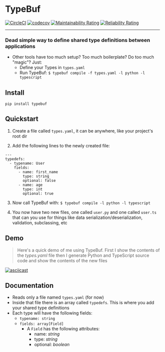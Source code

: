 # TypeBuf

[![CircleCI](https://circleci.com/gh/shanahanjrs/typebuf/tree/master.svg?style=svg)](https://circleci.com/gh/shanahanjrs/typebuf/tree/master)
[![codecov](https://codecov.io/gh/shanahanjrs/typebuf/branch/master/graph/badge.svg?token=9J1OCNHSZF)](https://codecov.io/gh/shanahanjrs/typebuf)
[![Maintainability Rating](https://sonarcloud.io/api/project_badges/measure?project=shanahanjrs_typebuf&metric=sqale_rating)](https://sonarcloud.io/summary/new_code?id=shanahanjrs_typebuf)
[![Reliability Rating](https://sonarcloud.io/api/project_badges/measure?project=shanahanjrs_typebuf&metric=reliability_rating)](https://sonarcloud.io/summary/new_code?id=shanahanjrs_typebuf)

---

### Dead simple way to define shared type definitions between applications

- Other tools have too much setup? Too much boilerplate? Do too much "magic"? Just:
  - Define your Types in `types.yaml`
  - Run TypeBuf: `$ typebuf compile -f types.yaml -l python -l typescript`

## Install

`pip install typebuf`


## Quickstart

1. Create a file called `types.yaml`, it can be anywhere, like your project's root dir
 

2. Add the following lines to the newly created file:

```
---
typedefs:
  - typename: User
    fields:
      - name: first_name
        type: string
        optional: false
      - name: age
        type: int
        optional: true
```


3. Now call TypeBuf with: `$ typebuf compile -l python -l typescript`


4. You now have two new files, one called `user.py` and one called `user.ts` that can you use for 
    things like data serialization/deserialization, validation, subclassing, etc


## Demo

> Here's a quick demo of me using TypeBuf. First I show the contents of the _types.yaml_ file
> then I generate Python and TypeScript source code and show the contents of the new files

[![asciicast](https://asciinema.org/a/KRGKPMQ1HCd3OtwJbLvHYWUlJ.svg)](https://asciinema.org/a/KRGKPMQ1HCd3OtwJbLvHYWUlJ)


## Documentation

- Reads only a file named `types.yaml` (for now)
- Inside that file there is an array called `typedefs`. This is where you add your shared type definitions
- Each type will have the following fields:
  - `typename: string`
  - `fields: array[Field]`
    - A `Field` has the following attributes:
      - name: _string_
      - type: _string_
      - optional: _boolean_
